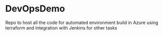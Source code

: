 # DevOpsDemo
Repo to host all the code for automated environment build in Azure using terraform and integration with Jenkins for other tasks
